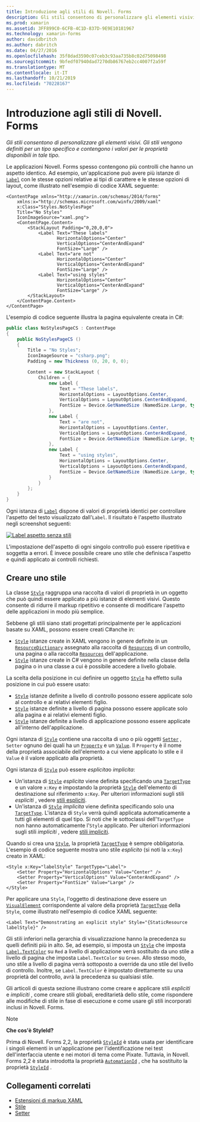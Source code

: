 ```yaml
---
title: Introduzione agli stili di Novell. Forms
description: Gli stili consentono di personalizzare gli elementi visivi. Gli stili vengono definiti per un tipo specifico e contengono i valori per le proprietà disponibili in tale tipo.
ms.prod: xamarin
ms.assetid: 3FF899C0-6CFB-4C1D-837D-9E9E10181967
ms.technology: xamarin-forms
author: davidbritch
ms.author: dabritch
ms.date: 04/27/2016
ms.openlocfilehash: 35f8dad3590c07ceb3c93aa735b8c02d75098498
ms.sourcegitcommit: 9bfedf07940dad7270db86767eb2cc4007f2a59f
ms.translationtype: MT
ms.contentlocale: it-IT
ms.lasthandoff: 10/21/2019
ms.locfileid: "70228167"
---
```

# <a name="introduction-to-xamarinforms-styles"></a>Introduzione agli stili di Novell. Forms

_Gli stili consentono di personalizzare gli elementi visivi. Gli stili vengono definiti per un tipo specifico e contengono i valori per le proprietà disponibili in tale tipo._

Le applicazioni Novell. Forms spesso contengono più controlli che hanno un aspetto identico. Ad esempio, un'applicazione può avere più istanze di [`Label`](xref:Xamarin.Forms.Label) con le stesse opzioni relative ai tipi di carattere e le stesse opzioni di layout, come illustrato nell'esempio di codice XAML seguente:

```xaml
<ContentPage xmlns="http://xamarin.com/schemas/2014/forms"
    xmlns:x="http://schemas.microsoft.com/winfx/2009/xaml"
    x:Class="Styles.NoStylesPage"
    Title="No Styles"
    IconImageSource="xaml.png">
    <ContentPage.Content>
        <StackLayout Padding="0,20,0,0">
            <Label Text="These labels"
                   HorizontalOptions="Center"
                   VerticalOptions="CenterAndExpand"
                   FontSize="Large" />
            <Label Text="are not"
                   HorizontalOptions="Center"
                   VerticalOptions="CenterAndExpand"
                   FontSize="Large" />
            <Label Text="using styles"
                   HorizontalOptions="Center"
                   VerticalOptions="CenterAndExpand"
                   FontSize="Large" />
        </StackLayout>
    </ContentPage.Content>
</ContentPage>
```

L'esempio di codice seguente illustra la pagina equivalente creata in C#:

```csharp
public class NoStylesPageCS : ContentPage
{
    public NoStylesPageCS ()
    {
        Title = "No Styles";
        IconImageSource = "csharp.png";
        Padding = new Thickness (0, 20, 0, 0);

        Content = new StackLayout {
            Children = {
                new Label {
                    Text = "These labels",
                    HorizontalOptions = LayoutOptions.Center,
                    VerticalOptions = LayoutOptions.CenterAndExpand,
                    FontSize = Device.GetNamedSize (NamedSize.Large, typeof(Label))
                },
                new Label {
                    Text = "are not",
                    HorizontalOptions = LayoutOptions.Center,
                    VerticalOptions = LayoutOptions.CenterAndExpand,
                    FontSize = Device.GetNamedSize (NamedSize.Large, typeof(Label))
                },
                new Label {
                    Text = "using styles",
                    HorizontalOptions = LayoutOptions.Center,
                    VerticalOptions = LayoutOptions.CenterAndExpand,
                    FontSize = Device.GetNamedSize (NamedSize.Large, typeof(Label))
                }
            }
        };
    }
}
```

Ogni istanza di [`Label`](xref:Xamarin.Forms.Label) dispone di valori di proprietà identici per controllare l'aspetto del testo visualizzato dall'`Label`. Il risultato è l'aspetto illustrato negli screenshot seguenti:

[![Label aspetto senza stili](introduction-images/no-styles.png)](introduction-images/no-styles-large.png#lightbox)

L'impostazione dell'aspetto di ogni singolo controllo può essere ripetitiva e soggetta a errori. È invece possibile creare uno stile che definisca l'aspetto e quindi applicato ai controlli richiesti.

## <a name="create-a-style"></a>Creare uno stile

La classe [`Style`](xref:Xamarin.Forms.Style) raggruppa una raccolta di valori di proprietà in un oggetto che può quindi essere applicato a più istanze di elementi visivi. Questo consente di ridurre il markup ripetitivo e consente di modificare l'aspetto delle applicazioni in modo più semplice.

Sebbene gli stili siano stati progettati principalmente per le applicazioni basate su XAML, possono essere creati C#anche in:

- [`Style`](xref:Xamarin.Forms.Style) istanze create in XAML vengono in genere definite in un [`ResourceDictionary`](xref:Xamarin.Forms.ResourceDictionary) assegnato alla raccolta di [`Resources`](xref:Xamarin.Forms.VisualElement.Resources) di un controllo, una pagina o alla raccolta [`Resources`](xref:Xamarin.Forms.Application.Resources) dell'applicazione.
- [`Style`](xref:Xamarin.Forms.Style) istanze create in C# vengono in genere definite nella classe della pagina o in una classe a cui è possibile accedere a livello globale.

La scelta della posizione in cui definire un oggetto [`Style`](xref:Xamarin.Forms.Style) ha effetto sulla posizione in cui può essere usato:

- [`Style`](xref:Xamarin.Forms.Style) istanze definite a livello di controllo possono essere applicate solo al controllo e ai relativi elementi figlio.
- [`Style`](xref:Xamarin.Forms.Style) istanze definite a livello di pagina possono essere applicate solo alla pagina e ai relativi elementi figlio.
- [`Style`](xref:Xamarin.Forms.Style) istanze definite a livello di applicazione possono essere applicate all'interno dell'applicazione.

Ogni istanza di [`Style`](xref:Xamarin.Forms.Style) contiene una raccolta di uno o più oggetti [`Setter`](xref:Xamarin.Forms.Setter) , `Setter` ognuno dei quali ha un [`Property`](xref:Xamarin.Forms.Setter.Property) e un [`Value`](xref:Xamarin.Forms.Setter.Value). Il `Property` è il nome della proprietà associabile dell'elemento a cui viene applicato lo stile e il `Value` è il valore applicato alla proprietà.

Ogni istanza di [`Style`](xref:Xamarin.Forms.Style) può essere *esplicita*o *implicita*:

- Un'istanza di [`Style`](xref:Xamarin.Forms.Style) *esplicita* viene definita specificando una [`TargetType`](xref:Xamarin.Forms.Style.TargetType) e un valore `x:Key` e impostando la proprietà [`Style`](xref:Xamarin.Forms.NavigableElement.Style) dell'elemento di destinazione sul riferimento `x:Key`. Per ulteriori informazioni sugli stili *espliciti* , vedere [stili espliciti](~/xamarin-forms/user-interface/styles/explicit.md).
- Un'istanza di [`Style`](xref:Xamarin.Forms.Style) *implicita* viene definita specificando solo una [`TargetType`](xref:Xamarin.Forms.Style.TargetType). L'istanza di `Style` verrà quindi applicata automaticamente a tutti gli elementi di quel tipo. Si noti che le sottoclassi dell'`TargetType` non hanno automaticamente l'`Style` applicato. Per ulteriori informazioni sugli stili *impliciti* , vedere [stili impliciti](~/xamarin-forms/user-interface/styles/implicit.md).

Quando si crea una [`Style`](xref:Xamarin.Forms.Style), la proprietà [`TargetType`](xref:Xamarin.Forms.Style.TargetType) è sempre obbligatoria. L'esempio di codice seguente mostra uno stile *esplicito* (si noti la `x:Key`) creato in XAML:

```xaml
<Style x:Key="labelStyle" TargetType="Label">
    <Setter Property="HorizontalOptions" Value="Center" />
    <Setter Property="VerticalOptions" Value="CenterAndExpand" />
    <Setter Property="FontSize" Value="Large" />
</Style>
```

Per applicare una `Style`, l'oggetto di destinazione deve essere un [`VisualElement`](xref:Xamarin.Forms.VisualElement) corrispondente al valore della proprietà [`TargetType`](xref:Xamarin.Forms.Style.TargetType) della `Style`, come illustrato nell'esempio di codice XAML seguente:

```xaml
<Label Text="Demonstrating an explicit style" Style="{StaticResource labelStyle}" />
```

Gli stili inferiori nella gerarchia di visualizzazione hanno la precedenza su quelli definiti più in alto. Se, ad esempio, si imposta un [`Style`](xref:Xamarin.Forms.Style) che imposta [`Label.TextColor`](xref:Xamarin.Forms.Label.TextColor) su `Red` a livello di applicazione verrà sostituito da uno stile a livello di pagina che imposta `Label.TextColor` su `Green`. Allo stesso modo, uno stile a livello di pagina verrà sottoposto a override da uno stile del livello di controllo. Inoltre, se `Label.TextColor` è impostato direttamente su una proprietà del controllo, avrà la precedenza su qualsiasi stile.

Gli articoli di questa sezione illustrano come creare e applicare stili *espliciti* e *impliciti* , come creare stili globali, ereditarietà dello stile, come rispondere alle modifiche di stile in fase di esecuzione e come usare gli stili incorporati inclusi in Novell. Forms.

> [!NOTE]
> **Che cos'è StyleId?**
>
> Prima di Novell. Forms 2,2, la proprietà [`StyleId`](xref:Xamarin.Forms.Element.StyleId) è stata usata per identificare i singoli elementi in un'applicazione per l'identificazione nei test dell'interfaccia utente e nei motori di tema come Pixate. Tuttavia, in Novell. Forms 2,2 è stata introdotta la proprietà [`AutomationId`](xref:Xamarin.Forms.Element.AutomationId) , che ha sostituito la proprietà [`StyleId`](xref:Xamarin.Forms.Element.StyleId) .

## <a name="related-links"></a>Collegamenti correlati

- [Estensioni di markup XAML](~/xamarin-forms/xaml/xaml-basics/xaml-markup-extensions.md)
- [Stile](xref:Xamarin.Forms.Style)
- [Setter](xref:Xamarin.Forms.Setter)

